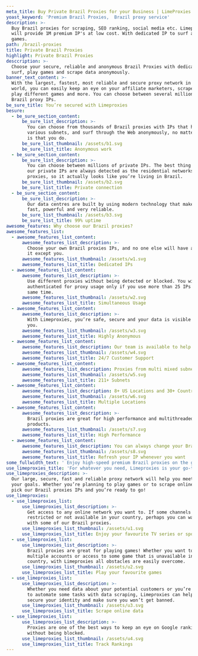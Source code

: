```yaml
---
meta_title: Buy Private Brazil Proxies for your Business | LimeProxies
yoast_keyword: 'Premium Brazil Proxies,  Brazil proxy service'
description: >-
  Buy Brazil proxies for scraping, SEO ranking, social media etc. Limeproxies
  will provide 1M premium IP's at low cost. With dedicated IP to surf and play
  games.
path: /brazil-proxies
title: Private Brazil Proxies
highlight: Private Brazil Proxies
desccription: >-
  Choose your secure, reliable and anonymous Brazil Proxies with dedicated IP to
  surf, play games and scrape data anonymously.
banner_text_content: >-
  With the largest, fastest, most reliable and secure proxy network in the
  world, you can easily keep an eye on your affiliate marketers, scrape data,
  play different games and more. You can choose between several millions of
  Brazil proxy IPs.
be_sure_title: You’re secured with Limeproxies
besure:
  - be_sure_section_content:
      be_sure_list_description: >-
        You can choose from thousands of Brazil proxies with IPs that have
        various subnets, and surf through the Web anonymously, no matter what it
        is that you do. 
      be_sure_list_thumbnail: /assets/b1.svg
      be_sure_list_title: Anonymous work
  - be_sure_section_content:
      be_sure_list_description: >-
        You can choose between millions of private IPs. The best thing is that
        our private IPs are always detected as the residential networks, not as
        proxies, so it actually looks like you’re living in Brazil.
      be_sure_list_thumbnail: /assets/b2.svg
      be_sure_list_title: Private connection
  - be_sure_section_content:
      be_sure_list_description: >-
        Our data centres are built by using modern technology that makes them
        fast, powerful and very reliable.
      be_sure_list_thumbnail: /assets/b3.svg
      be_sure_list_title: 99% uptime
awesome_features: Why choose our Brazil proxies?
awesome_features_list:
  - awesome_features_list_content:
      awesome_features_list_description: >-
        Choose your own Brazil proxies IPs, and no one else will have access to
        it except you.
      awesome_features_list_thumbnail: /assets/w1.svg
      awesome_features_list_title: Dedicated IPs
  - awesome_features_list_content:
      awesome_features_list_description: >-
        Use different proxies without being detected or blocked. You will be
        authenticated for proxy usage only if you use more than 25 IPs at the
        same time.
      awesome_features_list_thumbnail: /assets/w2.svg
      awesome_features_list_title: Simultaneous Usage
  - awesome_features_list_content:
      awesome_features_list_description: >-
        With Limeproxies, you’re safe, secure and your data is visible only to
        you.
      awesome_features_list_thumbnail: /assets/w3.svg
      awesome_features_list_title: Highly Anonymous
  - awesome_features_list_content:
      awesome_features_list_description: Our team is available to help you at any time of day and night.
      awesome_features_list_thumbnail: /assets/w4.svg
      awesome_features_list_title: 24/7 Customer Support
  - awesome_features_list_content:
      awesome_features_list_description: Proxies from multi mixed subnets from nationwide locations.
      awesome_features_list_thumbnail: /assets/w5.svg
      awesome_features_list_title: 211+ Subnets
  - awesome_features_list_content:
      awesome_features_list_description: 8+ US Locations and 30+ Countries worldwide.
      awesome_features_list_thumbnail: /assets/w6.svg
      awesome_features_list_title: Multiple Locations
  - awesome_features_list_content:
      awesome_features_list_description: >-
        Brazil proxies are great for high performance and multithreaded
        products.
      awesome_features_list_thumbnail: /assets/s7.svg
      awesome_features_list_title: High Performance
  - awesome_features_list_content:
      awesome_features_list_description: You can always change your Brazil proxies’ IPs without restrictions.
      awesome_features_list_thumbnail: /assets/s8.svg
      awesome_features_list_title: Refresh your IP whenever you want
some_fullwidth_text: ' Enjoy high-speed premium Brazil proxies on the go.'
use_limeproxies_title: 'For whatever you need, Limeproxies is your go-to proxy network'
use_limeproxies_description: >-
  Our large, secure, fast and reliable proxy network will help you meet all of
  your goals. Whether you’re planning to play games or to scrape online data,
  pick our Brazil proxies IPs and you’re ready to go!
use_limeproxies:
  - use_limeproxies_list:
      use_limeproxies_list_description: >-
        Get access to any online network you want to. If some channels are
        restricted or not available in your country, perhaps you can watch them
        with some of our Brazil proxies.
      use_limeproxies_list_thumbnail: /assets/u1.svg
      use_limeproxies_list_title: Enjoy your favourite TV series or sports
  - use_limeproxies_list:
      use_limeproxies_list_description: >-
        Brazil proxies are great for playing games! Whether you want to have
        multiple accounts or access to some game that is unavailable in your
        country, with Limeproxies all obstacles are easily overcome.
      use_limeproxies_list_thumbnail: /assets/u2.svg
      use_limeproxies_list_title: Play your favourite games
  - use_limeproxies_list:
      use_limeproxies_list_description: >-
        Whether you need data about your potential customers or you’re looking
        to automate some tasks with data scraping, Limeproxies can help you
        secure your identity and make sure you won’t get banned. 
      use_limeproxies_list_thumbnail: /assets/u3.svg
      use_limeproxies_list_title: Scrape online data
  - use_limeproxies_list:
      use_limeproxies_list_description: >-
        Proxies are one of the best ways to keep an eye on Google rankings
        without being blocked.
      use_limeproxies_list_thumbnail: /assets/u4.svg
      use_limeproxies_list_title: Track Rankings
---
```


